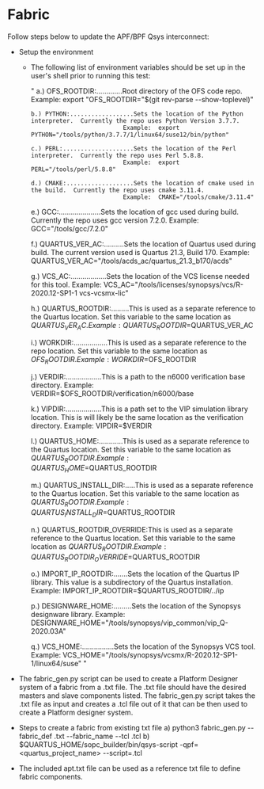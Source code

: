 # Fabric

Follow steps below to update the APF/BPF Qsys interconnect:
   * Setup the environment
      * The following list of environment variables should be set up in the user's shell prior to running this test:

         "	a.) OFS_ROOTDIR:.............Root directory of the OFS code repo.
                                      Example:  export "OFS_ROOTDIR="$(git rev-parse --show-toplevel)"

         	b.) PYTHON:..................Sets the location of the Python interpreter.  Currently the repo uses Python Version 3.7.7.
                                      Example:  export PYTHON="/tools/python/3.7.7/1/linux64/suse12/bin/python"

         	c.) PERL:....................Sets the location of the Perl interpreter.  Currently the repo uses Perl 5.8.8.
                                      Example:  export PERL="/tools/perl/5.8.8"

	        d.) CMAKE:...................Sets the location of cmake used in the build.  Currently the repo uses cmake 3.11.4.
                                      Example:  CMAKE="/tools/cmake/3.11.4"
         	
		e.) GCC:.....................Sets the location of gcc used during build.  Currently the repo uses gcc version 7.2.0.
                                      Example: GCC="/tools/gcc/7.2.0"
         	
		f.) QUARTUS_VER_AC:..........Sets the location of Quartus used during build.  The current version used is Quartus 21.3, Build 170.
                                      Example: QUARTUS_VER_AC="/tools/acds_ac/quartus_21.3_b170/acds"
         
		g.) VCS_AC:..................Sets the location of the VCS license needed for this tool.
                                      Example: VCS_AC="/tools/licenses/synopsys/vcs/R-2020.12-SP1-1 vcs-vcsmx-lic"
         	
		h.) QUARTUS_ROOTDIR:.........This is used as a separate reference to the Quartus location.  Set this variable to the same location as $QUARTUS_VER_AC.  
                                      Example: QUARTUS_ROOTDIR=$QUARTUS_VER_AC
         
		i.) WORKDIR:.................This is used as a separate reference to the repo location.  Set this variable to the same location as $OFS_ROOTDIR.
                                      Example: WORKDIR=$OFS_ROOTDIR
         
		j.) VERDIR:..................This is a path to the n6000 verification base directory.
                                      Example: VERDIR=$OFS_ROOTDIR/verification/n6000/base
        	
		k.) VIPDIR:..................This is a path set to the VIP simulation library location.  This is will likely be the same location as the verification directory.
                                      Example: VIPDIR=$VERDIR
         
		l.) QUARTUS_HOME:............This is used as a separate reference to the Quartus location.  Set this variable to the same location as $QUARTUS_ROOTDIR.
                                      Example: QUARTUS_HOME=$QUARTUS_ROOTDIR
         
		m.) QUARTUS_INSTALL_DIR:.....This is used as a separate reference to the Quartus location.  Set this variable to the same location as $QUARTUS_ROOTDIR.
                                      Example: QUARTUS_INSTALL_DIR=$QUARTUS_ROOTDIR
         
		n.) QUARTUS_ROOTDIR_OVERRIDE:This is used as a separate reference to the Quartus location.  Set this variable to the same location as $QUARTUS_ROOTDIR.
                                      Example: QUARTUS_ROOTDIR_OVERRIDE=$QUARTUS_ROOTDIR
         
		o.) IMPORT_IP_ROOTDIR:.......Sets the location of the Quartus IP library.  This value is a subdirectory of the Quartus installation.
                                      Example: IMPORT_IP_ROOTDIR=$QUARTUS_ROOTDIR/../ip
         
		p.) DESIGNWARE_HOME:.........Sets the location of the Synopsys designware library.
                                      Example: DESIGNWARE_HOME="/tools/synopsys/vip_common/vip_Q-2020.03A"
         
		q.) VCS_HOME:................Sets the location of the Synopsys VCS tool.
                                      Example: VCS_HOME="/tools/synopsys/vcsmx/R-2020.12-SP1-1/linux64/suse"   "
   
   * The fabric_gen.py script can be used to create a Platform Designer system of a fabric from a .txt file. The .txt file should have the desired masters and slave components listed. 
     The fabric_gen.py script takes the .txt file as input and creates a .tcl file out of it that can be then used to create a Platform designer system. 
   
   * Steps to create a fabric from existing txt file
	a) python3 fabric_gen.py --fabric_def <fabric>.txt --fabric_name <fabric> --tcl <fabric>.tcl 
	b) $QUARTUS_HOME/sopc_builder/bin/qsys-script -qpf=<quartus_project_name> --script=<fabric>.tcl 
   
   * The included apt.txt file can be used as a reference txt file to define fabric components.  	
  
